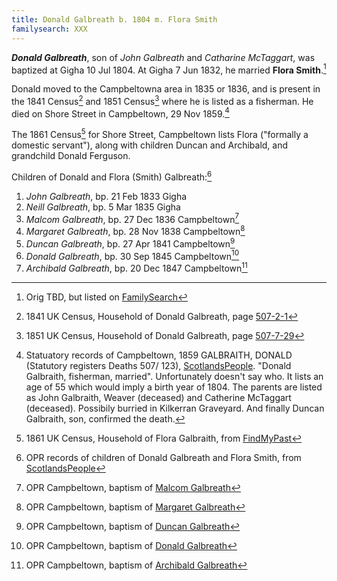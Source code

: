 ```yaml
---
title: Donald Galbreath b. 1804 m. Flora Smith
familysearch: XXX
---
```

***Donald Galbreath***, son of *John Galbreath* and *Catharine McTaggart*, was baptized at Gigha 10 Jul 1804. 
At Gigha 7 Jun 1832, he married **Flora Smith**.[^marriage]

Donald moved to the Campbeltowna area in 1835 or 1836, and is present in the 1841 Census[^census1841] and 1851 Census[^census1851] where he is listed as a fisherman.  He died on Shore Street in Campbeltown, 29 Nov 1859.[^death]

The 1861 Census[^census1861] for Shore Street, Campbeltown lists Flora ("formally a domestic servant"), along with children Duncan and Archibald, and grandchild Donald Ferguson.

Children of Donald and Flora (Smith) Galbreath:[^children]

1. *John Galbreath*, bp. 21 Feb 1833 Gigha
2. *Neill Galbreath*, bp. 5 Mar 1835 Gigha
3. *Malcom Galbreath*, bp. 27 Dec 1836 Campbeltown[^malcom-birth]
4. *Margaret Galbreath*, bp. 28 Nov 1838 Campbeltown[^margaret-birth]
5. *Duncan Galbreath*, bp. 27 Apr 1841 Campbeltown[^duncan-birth]
6. *Donald Galbreath*, bp. 30 Sep 1845 Campbeltown[^donald-birth]
7. *Archibald Galbreath*, bp. 20 Dec 1847 Campbeltown[^archibald-birth]
 
[^marriage]: Orig TBD, but listed on [FamilySearch](https://www.familysearch.org/ark:/61903/1:1:XTKZ-Z9S)

[^death]: Statuatory records of Campbeltown, 1859 GALBRAITH, DONALD (Statutory registers Deaths 507/ 123), [ScotlandsPeople](https://www.scotlandspeople.gov.uk/view-image/nrs_stat_deaths/292757).  "Donald Galbraith, fisherman, married".  Unfortunately doesn't say who. It lists an age of 55 which would imply a birth year of 1804.  The parents are listed as John Galbraith, Weaver (deceased) and Catherine McTaggart (deceased).  Possibily burried in Kilkerran Graveyard. And finally Duncan Galbraith, son, confirmed the death.

[^children]: OPR records of children of Donald Galbreath and Flora Smith, from [ScotlandsPeople](https://www.scotlandspeople.gov.uk/record-results?search_type=people&event=%28B%20OR%20C%20OR%20S%29&record_type%5B0%5D=opr_births&church_type=Old%20Parish%20Registers&dl_cat=church&dl_rec=church-births-baptisms&surname=galbreath&surname_so=fuzzy&forename_so=starts&from_year=1830&to_year=1850&parent_names_so=exact&parent_name_two=flora%20smith&parent_name_two_so=exact&record=Church%20of%20Scotland%20%28old%20parish%20registers%29%20Roman%20Catholic%20Church%20Other%20churches&sort=asc&order=Date&field=year)

[^census1841]: 1841 UK Census, Household of Donald Galbreath, page [507-2-1](/sources/scotland-census-1841-campbeltown.md#507-2-1)

[^census1851]: 1851 UK Census, Household of Donald Galbreath, page [507-7-29](/sources/scotland-census-1851-campbeltown.md#507-7-29)

[^census1861]: 1861 UK Census, Household of Flora Galbraith, from [FindMyPast](https://www.findmypast.com/transcript?id=GBC%2F1861%2F0022167127)

[^malcom-birth]: OPR Campbeltown, baptism of [Malcom Galbreath](/sources/opr-campbeltown-births.md#1836-12-27-malcom-galbreath)

[^margaret-birth]: OPR Campbeltown, baptism of [Margaret Galbreath](/sources/opr-campbeltown-births.md#1838-11-28-margaret-galbreath)

[^duncan-birth]: OPR Campbeltown, baptism of [Duncan Galbreath](/sources/opr-campbeltown-births.md#1841-04-27-duncan-galbreath)

[^donald-birth]: OPR Campbeltown, baptism of [Donald Galbreath](/sources/opr-campbeltown-births.md#1845-09-30-donald-galbreath)

[^archibald-birth]: OPR Campbeltown, baptism of [Archibald Galbreath](/sources/opr-campbeltown-births.md#1847-12-20-archibald-galbraith)
